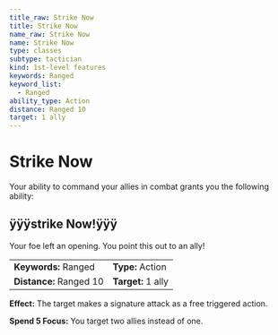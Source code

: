 ```yaml
---
title_raw: Strike Now
title: Strike Now
name_raw: Strike Now
name: Strike Now
type: classes
subtype: tactician
kind: 1st-level features
keywords: Ranged
keyword_list:
  - Ranged
ability_type: Action
distance: Ranged 10
target: 1 ally
---
```


# Strike Now

Your ability to command your allies in combat grants you the following ability:

## ÿÿÿstrike Now!ÿÿÿ

Your foe left an opening. You point this out to an ally!

|                         |                    |
| :---------------------- | :----------------- |
| **Keywords:** Ranged    | **Type:** Action   |
| **Distance:** Ranged 10 | **Target:** 1 ally |

**Effect:** The target makes a signature attack as a free triggered action.

**Spend 5 Focus:** You target two allies instead of one.
